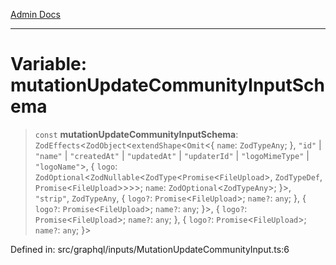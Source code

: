 [Admin Docs](/)

***

# Variable: mutationUpdateCommunityInputSchema

> `const` **mutationUpdateCommunityInputSchema**: `ZodEffects`\<`ZodObject`\<`extendShape`\<`Omit`\<\{ `name`: `ZodTypeAny`; \}, `"id"` \| `"name"` \| `"createdAt"` \| `"updatedAt"` \| `"updaterId"` \| `"logoMimeType"` \| `"logoName"`\>, \{ `logo`: `ZodOptional`\<`ZodNullable`\<`ZodType`\<`Promise`\<`FileUpload`\>, `ZodTypeDef`, `Promise`\<`FileUpload`\>\>\>\>; `name`: `ZodOptional`\<`ZodTypeAny`\>; \}\>, `"strip"`, `ZodTypeAny`, \{ `logo?`: `Promise`\<`FileUpload`\>; `name?`: `any`; \}, \{ `logo?`: `Promise`\<`FileUpload`\>; `name?`: `any`; \}\>, \{ `logo?`: `Promise`\<`FileUpload`\>; `name?`: `any`; \}, \{ `logo?`: `Promise`\<`FileUpload`\>; `name?`: `any`; \}\>

Defined in: src/graphql/inputs/MutationUpdateCommunityInput.ts:6
